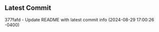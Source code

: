 
## Latest Commit
377fafd - Update README with latest commit info (2024-08-29 17:00:26 -0400) <Yunxi-Zhou>
